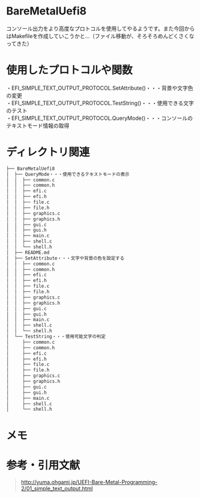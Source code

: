 # BareMetalUefi8  
コンソール出力をより高度なプロトコルを使用してやるようです。また今回からはMakefileを作成していこうかと…（ファイル移動が、そろそろめんどくさくなってきた）  
# 使用したプロトコルや関数  

・EFI_SIMPLE_TEXT_OUTPUT_PROTOCOL.SetAttribute()・・・背景や文字色の変更  
・EFI_SIMPLE_TEXT_OUTPUT_PROTOCOL.TestString()・・・使用できる文字のテスト  
・EFI_SIMPLE_TEXT_OUTPUT_PROTOCOL.QueryMode()・・・コンソールのテキストモード情報の取得

# ディレクトリ関連  

```bash
├── BareMetalUefi8
│  ├── QueryMode・・・使用できるテキストモードの表示
│  │  ├── common.c
│  │  ├── common.h
│  │  ├── efi.c
│  │  ├── efi.h
│  │  ├── file.c
│  │  ├── file.h
│  │  ├── graphics.c
│  │  ├── graphics.h
│  │  ├── gui.c
│  │  ├── gui.h
│  │  ├── main.c
│  │  ├── shell.c
│  │  └── shell.h
│  ├── README.md
│  ├── SetAttribute・・・文字や背景の色を設定する
│  │  ├── common.c
│  │  ├── common.h
│  │  ├── efi.c
│  │  ├── efi.h
│  │  ├── file.c
│  │  ├── file.h
│  │  ├── graphics.c
│  │  ├── graphics.h
│  │  ├── gui.c
│  │  ├── gui.h
│  │  ├── main.c
│  │  ├── shell.c
│  │  └── shell.h
│  └── TestString・・・使用可能文字の判定
│     ├── common.c
│     ├── common.h
│     ├── efi.c
│     ├── efi.h
│     ├── file.c
│     ├── file.h
│     ├── graphics.c
│     ├── graphics.h
│     ├── gui.c
│     ├── gui.h
│     ├── main.c
│     ├── shell.c
│     └── shell.h

```

# メモ  

# 参考・引用文献  
>http://yuma.ohgami.jp/UEFI-Bare-Metal-Programming-2/01_simple_text_output.html